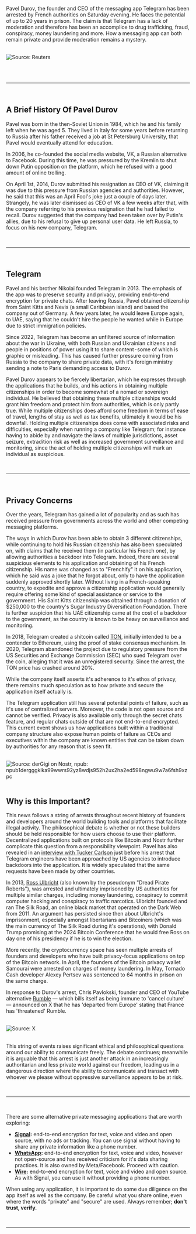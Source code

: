 [category]: <> (General)
[date]: <> (2024/08/27)
[title]: <> (Telegram Founder Arrested by Authorities in France)
[blurb]: <> (Pavel Durov, the founder and CEO of the messaging app Telegram has been arrested by French authorities on Saturday evening. He faces the potential of up to 20 years in prison. The claim is that Telegram has a lack of moderation and therefore has been an accomplice to drug trafficking, fraud, conspiracy, money laundering and more. How a messaging app can both remain private and provide moderation remains a mystery.)
[image]: <> ($root/images/telegram01.jpg)
[slug]: <> (telegram-founder-arrested)
[twitter_image]: <> (https://freedomtechnology.org/images/telegram01.jpg)

<p>Pavel Durov, the founder and CEO of the messaging app Telegram has been arrested by French authorities on Saturday evening. He faces the potential of up to 20 years in prison. The claim is that Telegram has a lack of moderation and therefore has been an accomplice to drug trafficking, fraud, conspiracy, money laundering and more. How a messaging app can both remain private and provide moderation remains a mystery.</p>

<br />
<img class="blog-image" src="$root/images/telegram01.png" alt="Source: Reuters"></img>
<br /><br />

<br /><hr /><br />

<h2>A Brief History Of Pavel Durov</h2>
<p>Pavel was born in the then-Soviet Union in 1984, which he and his family left when he was aged 5. They lived in Italy for some years before returning to Russia after his father received a job at St Petersburg University, that Pavel would eventually attend for education.</p>

<p>In 2006, he co-founded the social media website, VK, a Russian alternative to Facebook. During this time, he was pressured by the Kremlin to shut down Putin opposition on the platform, which he refused with a good amount of online trolling.</p>

<p>On April 1st, 2014, Durov submitted his resignation as CEO of VK, claiming it was due to this pressure from Russian agencies and authorities. However, he said that this was an April Fool's joke just a couple of days later. Strangely, he was later dismissed as CEO of VK a few weeks after that, with the company referring to his previous resignation that he had failed to recall. Durov suggested that the company had been taken over by Putin's allies, due to his refusal to give up personal user data. He left Russia, to focus on his new company, Telegram.</p>

<br /><hr /><br />

<h2>Telegram</h2>
<p>Pavel and his brother Nikolai founded Telegram in 2013. The emphasis of the app was to preserve security and privacy, providing end-to-end encryption for private chats. After leaving Russia, Pavel obtained citizenship from Saint Kitts and Nevis (a small Caribbean island) and based the company out of Germany. A few years later, he would leave Europe again, to UAE, saying that he couldn't hire the people he wanted while in Europe due to strict immigration policies.</p>

<p>Since 2022, Telegram has become an unfiltered source of information about the war in Ukraine, with both Russian and Ukrainian citizens and people in positions of power using it to share content - some of which is graphic or misleading. This has caused further pressure coming from Russia to the company to share private data, with it's foreign ministry sending a note to Paris demanding access to Durov.</p>

<p>Pavel Durov appears to be fiercely libertarian, which he expresses through the applications that he builds, and his actions in obtaining multiple citizenships in order to become somewhat of a nomad or sovereign individual. He believed that obtaining these multiple citizenships would grant him freedom and protect him from authorities, which is only partly true. While multiple citizenships does afford some freedom in terms of ease of travel, lengths of stay as well as tax benefits, ultimately it would be his downfall. Holding multiple citizenships does come with associated risks and difficulties, especially when running a company like Telegram; for instance having to abide by and navigate the laws of multiple jurisdictions, asset seizure, extradition risk as well as increased government surveillance and monitoring, since the act of holding multiple citizenships will mark an individual as suspicious.</p>

<br /><hr /><br />

<h2>Privacy Concerns</h2>

<p>Over the years, Telegram has gained a lot of popularity and as such has received pressure from governments across the world and other competing messaging platforms.</p>

<p>The ways in which Durov has been able to obtain 3 different citizenships, while continuing to hold his Russian citizenship has also been speculated on, with claims that he received them (in particular his French one), by allowing authorities a backdoor into Telegram. Indeed, there are several suspicious elements to his application and obtaining of his French citizenship. His name was changed as to "Frenchify" it on his application, which he said was a joke that he forgot about, only to have the application suddenly approved shortly later. Without living in a French-speaking country, to expedite and approve a citizenship application would generally require offering some kind of special assistance or service to the government. His Saint Kitts citizenship was obtained through a donation of $250,000 to the country's Sugar Industry Diversification Foundation. There is further suspicion that his UAE citizenship came at the cost of a backdoor to the government, as the country is known to be heavy on surveillance and monitoring.</p>

<p>In 2018, Telegram created a shitcoin called <a href="https://ton.org/" target="_new">TON</a>, initially intended to be a contender to Ethereum, using the proof of stake consensus mechanism. In 2020, Telegram abandoned the project due to regulatory pressure from the US Securities and Exchange Commission (SEC) who sued Telegram over the coin, alleging that it was an unregistered security. Since the arrest, the TON price has crashed around 20%.</p>

<p>While the company itself asserts it's adherence to it's ethos of privacy, there remains much speculation as to how private and secure the application itself actually is.</p>

<p>The Telegram application still has several potential points of failure, such as it's use of centralized servers. Moreover, the code is not open source and cannot be verified. Privacy is also available only through the secret chats feature, and regular chats outside of that are not end-to-end encrypted. This current event shows us how applications built within a traditional company structure also expose human points of failure as CEOs and executives within the company are known entities that can be taken down by authorities for any reason that is seen fit.</p>

<br />
<img class="blog-image" src="$root/images/telegram02.png" alt="Source: derGigi on Nostr, npub: npub1dergggklka99wwrs92yz8wdjs952h2ux2ha2ed598ngwu9w7a6fsh9xzpc"></img>
<br /><br />


<h2>Why is this Important?</h2>
<p>This news follows a string of arrests throughout recent history of founders and developers around the world building tools and platforms that facilitate illegal activity. The philosophical debate is whether or not these builders should be held responsible for how users choose to use their platform. Decentralized applications built on protocols like Bitcoin and Nostr further complicate this question from a responsibility viewpoint. Pavel has also revealed in an <a href="https://tuckercarlson.com/the-tucker-carlson-interview-pavel-durov" target="_new">interview with Tucker Carlson</a> just before his arrest that Telegram engineers have been approached by US agencies to introduce backdoors into the application. It is widely speculated that the same requests have been made by other countries.</p>

<p>In 2013, <a href="https://en.wikipedia.org/wiki/Ross_Ulbricht" target="_new">Ross Ulbricht</a> (also known by the pseudonym "Dread Pirate Roberts"), was arrested and ultimately imprisoned by US authorities for multiple similar charges, including money laundering, conspiracy to commit computer hacking and conspiracy to traffic narcotics. Ulbricht founded and ran The Silk Road, an online black market that operated on the Dark Web from 2011. An argument has persisted since then about Ulbricht's imprisonment, especially amongst libertarians and Bitcoiners (which was the main currency of The Silk Road during it's operations), with Donald Trump promising at the 2024 Bitcoin Conference that he would free Ross on day one of his presidency if he is to win the election.</p>

<p>More recently, the cryptocurrency space has seen multiple arrests of founders and developers who have built privacy-focus applications on top of the Bitcoin network. In April, the founders of the Bitcoin privacy wallet Samourai were arrested on charges of money laundering. In May, Tornado Cash developer Alexey Pertsev was sentenced to 64 months in prison on the same charge.</p>

<p>In response to Durov's arrest, Chris Pavlokski, founder and CEO of YouTube alternative <a href="https://rumble.com/" target="_new">Rumble</a> — which bills itself as being immune to 'cancel culture' — announced on X that he has 'departed from Europe' stating that France has 'threatened' Rumble.</p>

<br />
<img class="blog-image" src="$root/images/telegram03.png" alt="Source: X"></img>
<br /><br />

<p>This string of events raises significant ethical and philosophical questions around our ability to communicate freely. The debate continues; meanwhile it is arguable that this arrest is just another attack in an increasingly authoritarian and less private world against our freedom, leading us in a dangerous direction where the ability to communicate and transact with whoever we please without oppressive surveillance appears to be at risk.</p>

<br /><hr /><br />

<p>There are some alternative private messaging applications that are worth exploring:</p>
<ul>
    <li><b><a href="https://signal.org/" target="_new">Signal</a>:</b> end-to-end encryption for text, voice and video and open source, with no ads or tracking. You can use signal without having to share any private information like a phone number.</li>
    <li><b><a href="https://www.whatsapp.com/" target="_new">WhatsApp</a>:</b> end-to-end encryption for text, voice and video, however not open-source and has received criticism for it's data sharing practices. It is also owned by Meta/Facebook. Proceed with caution.</li>
    <li><b><a href="https://wire.com/en" target="_new">Wire</a>:</b> end-to-end encryption for text, voice and video and open source. As with Signal, you can use it without providing a phone number.</li>
</ul>

<p>When using any application, it is important to do some due diligence on the app itself as well as the company. Be careful what you share online, even where the words "private" and "secure" are used. Always remember; <b>don't trust, verify.</b></p>

<br /><hr /><br />